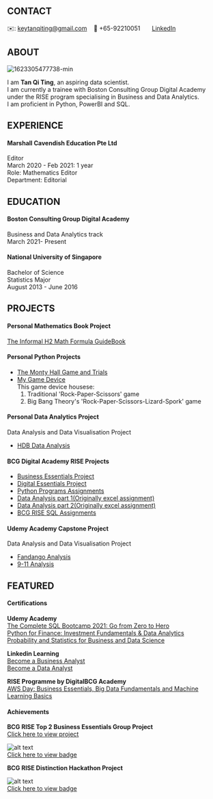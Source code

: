 

<!-- CONTACT Section Starts -->
## __CONTACT__

<!-- Add your details -->
✉️: keytanqiting@gmail.com 
&nbsp;&nbsp; 📲 +65-92210051
&nbsp;&nbsp;&nbsp;&nbsp;&nbsp; [LinkedIn](https://www.linkedin.com/in/tanqiting/) 
<!-- CONTACT Section Ends -->

<!-- ABOUT Section Starts -->
## __ABOUT__
<!-- Add link to your picture -->
![1623305477738-min](https://user-images.githubusercontent.com/85220747/122335673-39eb3480-cf6e-11eb-8115-e13e29080657.jpg)<br>

<!-- Add your details -->

I am __Tan Qi Ting__, an aspiring data scientist. <br>
I am currently a trainee with Boston Consulting Group Digital Academy under the RISE program specialising in Business and Data Analytics. <br>
I am proficient in Python, PowerBI and SQL. <br>
<!-- ABOUT Section Ends -->

<!-- EXPERIENCE Section Starts -->
## __EXPERIENCE__
<!-- Add your details -->
#### __Marshall Cavendish Education Pte Ltd__
Editor<br>
March 2020 - Feb 2021: 1 year <br> 
Role: Mathematics Editor<br> 
Department: Editorial<br> 
<!-- EXPERIENCE Section Ends -->

<!-- EDUCATION Section Starts -->
## __EDUCATION__
<!-- Add your details -->
#### Boston Consulting Group Digital Academy <br> 
Business and Data Analytics track<br> 
March 2021- Present<br> 

#### National University of Singapore<br> 
Bachelor of Science<br> 
Statistics Major<br>
August 2013 - June 2016 <br> 
<!-- EDUCATION Section Ends -->

<!-- PROJECTS Section Starts -->
## PROJECTS
<!-- Add your details -->
#### __Personal Mathematics Book Project__
[The Informal H2 Math Formula GuideBook](https://drive.google.com/file/d/1SMQZThCRVmxmgF6cfyqnitEOKQiVxAzE/view)<br>

#### __Personal Python Projects__
- [The Monty Hall Game and Trials](https://github.com/qiting-tan/The-Monty-Hall-Problem/blob/main/The%20Monty%20Hall%20Problem%20Simulation%20and%20Game.ipynb)<br>
- [My Game Device](https://github.com/qiting-tan/Game-Device/blob/main/Rock-Paper-Scissors-Lizard-Spork!.ipynb)<br>
  This game device housese:<br>
  1. Traditional 'Rock-Paper-Scissors' game <br>
  2. Big Bang Theory's 'Rock-Paper-Scissors-Lizard-Spork' game<br>

#### __Personal Data Analytics Project__
Data Analysis and Data Visualisation Project <br>
- [HDB Data Analysis](https://github.com/qiting-tan/Personal-Project_HDB-hunt-2021/blob/3861708f1e5e1c345e40fa07d14693e2dd1400e4/personal-project-hdb-resale-prices-from-2017.ipynb)<br>


#### __BCG Digital Academy RISE Projects__
- [Business Essentials Project](https://github.com/qiting-tan/qiting-tan.github.io/blob/main/BCG%20Projects/BCGRise%20-%20Business%20Essentials%20-%20Group%20Assignment%20-%20Group%205%20(RISEing%20Stars)_Submission_Final.pdf)<br>
- [Digital Essentials Project](https://github.com/qiting-tan/qiting-tan.github.io/blob/main/BCG%20Projects/DEGP%20-%20Group%205%20(Rising%20Stars)_vF.pdf)<br>
- [Python Programs Assignments](https://github.com/qiting-tan/BCG-RISE-Python)<br>
- [Data Analysis part 1(Originally excel assignment)](https://github.com/qiting-tan/Personal-Project_EWD/blob/fd5499bc2ebf6134cffb99e225a942e4a6910c4d/personal-project-ewd-code.ipynb)<br>
- [Data Analysis part 2(Originally excel assignment)](https://github.com/qiting-tan/Personal-Project_EWD2/blob/86e41b4a813f10a1cfab1fd997cdd84c95a9ea2b/Personal-Project_%20EWD2.ipynb)<br>
- [BCG RISE SQL Assignments](https://github.com/qiting-tan/BCG-RISE-SQL)<br>

#### __Udemy Academy Capstone Project__
Data Analysis and Data Visualisation Project <br>
- [Fandango Analysis](https://github.com/qiting-tan/Capstone-Project_Fandango-Analysis/blob/9b6d9b6ad10e087220616e3cd41f651ff86fcdf8/00-Capstone-Project.ipynb)<br>
- [9-11 Analysis](https://github.com/qiting-tan/Capstone-Project_911-Analysis/blob/93e367bf348c6b6bd80ea34d59e8d0413e0a6cd7/911%20Calls%20Data%20Capstone%20Project.ipynb)<br>
<!-- PROJECTS Section Ends -->

<!-- FEATURED Section Starts -->
## __FEATURED__
<!-- Add your details -->
#### __Certifications__
__Udemy Academy__  <br>
[The Complete SQL Bootcamp 2021: Go from Zero to Hero](https://ude.my/UC-7185793c-c166-4764-8859-2155a642d220)  <br>
[Python for Finance: Investment Fundamentals & Data Analytics](https://ude.my/UC-02e94344-10a4-4796-bd12-16be4ab2345e)  <br>
[Probability and Statistics for Business and Data Science](https://ude.my/UC-3ad06c60-a395-4e6a-ac19-3936b5352b33)  <br>

__Linkedin Learning__  <br>
[Become a Business Analyst](https://github.com/qiting-tan/qiting-tan.github.io/blob/main/CertificateOfCompletion_Become%20a%20Business%20Analyst.pdf)  <br>
[Become a Data Analyst](https://github.com/qiting-tan/qiting-tan.github.io/blob/main/CertificateOfCompletion_Become%20a%20Data%20Analyst.pdf)  <br>

__RISE Programme by DigitalBCG Academy__  <br>
[AWS Day: Business Essentials, Big Data Fundamentals and Machine Learning Basics](https://github.com/qiting-tan/qiting-tan.github.io/blob/main/TAN%20QI%20TING.pdf)<br>

#### __Achievements__
__BCG RISE Top 2 Business Essentials Group Project__ <br>
[Click here to view project](https://github.com/qiting-tan/qiting-tan.github.io/blob/main/BCG%20Projects/BCGRise%20-%20Business%20Essentials%20-%20Group%20Assignment%20-%20Group%205%20(RISEing%20Stars)_Submission_Final.pdf)  <br>

![alt text](https://images.credly.com/size/340x340/images/cf29c075-cf8d-463d-a94c-311d9beca898/BEGP.PNG)  <br>
[Click here to view badge](https://www.credly.com/badges/0ae32d0e-435f-46d9-892f-afe1f5d93057)  <br>


__BCG RISE Distinction Hackathon Project__ <br>

![alt text](![bcg-rise-distinction-hackathon-project](https://user-images.githubusercontent.com/85220747/125914771-5c1859aa-b633-45bf-8a1b-ed3bc4a504f3.png))  <br>
[Click here to view badge](https://www.credly.com/badges/47727ba3-b297-49b4-b085-11411b2d6b81/public_url)<br>
<!-- FEATURED Section Ends -->

